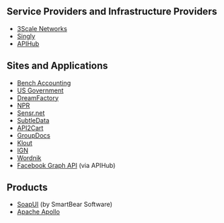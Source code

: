 ## Service Providers and Infrastructure Providers ##
* [3Scale Networks](http://3scale.net)
* [Singly](https://singly.com)
* [APIHub](http://www.apihub.com/)

## Sites and Applications ##
* [Bench Accounting](https://bench.co/)
* [US Government](http://www.usa.gov/About/developer-resources/federal-agency-directory/interactivedoc.shtml)
* [DreamFactory](http://www.dreamfactory.com/)
* [NPR](http://composer.nprstations.org/api/)
* [Sensr.net](https://sensr.net/)
* [SubtleData](http://developers.subtledata.com/api/)
* [API2Cart](https://api2cart.3scale.net/)
* [GroupDocs](https://api.groupdocs.com/v2.0/spec/)
* [Klout](http://www.klout.com)
* [IGN](http://www.ign.com)
* [Wordnik](http://developer.wordnik.com)
* [Facebook Graph API](http://www.apihub.com/api/facebook-graph-api) (via APIHub)

## Products ##
* [SoapUI](http://smartbear.com/) (by SmartBear Software)
* [Apache Apollo](http://activemq.apache.org/apollo/)